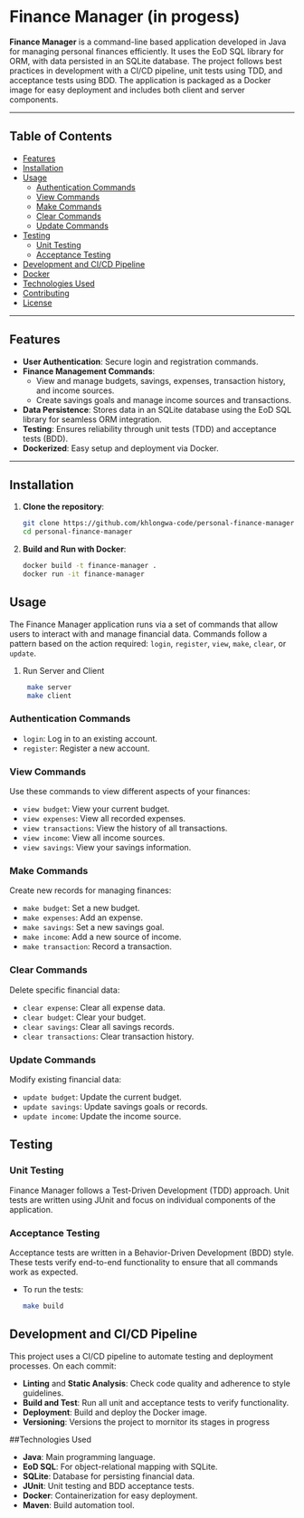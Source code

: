 # Finance Manager (in progess)

**Finance Manager** is a command-line based application developed in Java for managing personal finances efficiently. It uses the EoD SQL library for ORM, with data persisted in an SQLite database.
The project follows best practices in development with a CI/CD pipeline, unit tests using TDD, and acceptance tests using BDD. The application is packaged as a Docker image for easy deployment and 
includes both client and server components.

---

## Table of Contents
- [Features](#features)
- [Installation](#installation)
- [Usage](#usage)
  - [Authentication Commands](#authentication-commands)
  - [View Commands](#view-commands)
  - [Make Commands](#make-commands)
  - [Clear Commands](#clear-commands)
  - [Update Commands](#update-commands)
- [Testing](#testing)
  - [Unit Testing](#unit-testing)
  - [Acceptance Testing](#acceptance-testing)
- [Development and CI/CD Pipeline](#development-and-cicd-pipeline)
- [Docker](#docker)
- [Technologies Used](#technologies-used)
- [Contributing](#contributing)
- [License](#license)

---

## Features

- **User Authentication**: Secure login and registration commands.
- **Finance Management Commands**:
  - View and manage budgets, savings, expenses, transaction history, and income sources.
  - Create savings goals and manage income sources and transactions.
- **Data Persistence**: Stores data in an SQLite database using the EoD SQL library for seamless ORM integration.
- **Testing**: Ensures reliability through unit tests (TDD) and acceptance tests (BDD).
- **Dockerized**: Easy setup and deployment via Docker.

---

## Installation

1. **Clone the repository**:
   ```bash
   git clone https://github.com/khlongwa-code/personal-finance-manager.git
   cd personal-finance-manager

2. **Build and Run with Docker**:
   ```bash
   docker build -t finance-manager .
   docker run -it finance-manager

## Usage

The Finance Manager application runs via a set of commands that allow users to interact with and manage financial data. 
Commands follow a pattern based on the action required: ```login```, ```register```, ```view```, ```make```, ```clear```, or ```update```.

1. Run Server and Client

   ```bash
    make server
    make client


### Authentication Commands

- ```login```: Log in to an existing account.
- ```register```:  Register a new account.

### View Commands

Use these commands to view different aspects of your finances:

- ```view budget```: View your current budget.
- ```view expenses```: View all recorded expenses.
- ```view transactions```: View the history of all transactions.
- ```view income```: View all income sources.
- ```view savings```: View your savings information.

### Make Commands

Create new records for managing finances:

- ```make budget```: Set a new budget.
- ```make expenses```: Add an expense.
- ```make savings```: Set a new savings goal.
- ```make income```: Add a new source of income.
- ```make transaction```: Record a transaction.

### Clear Commands

Delete specific financial data:

- ```clear expense```: Clear all expense data.
- ```clear budget```: Clear your budget.
- ```clear savings```: Clear all savings records.
- ```clear transactions```: Clear transaction history.

### Update Commands

Modify existing financial data:

- ```update budget```: Update the current budget.
- ```update savings```: Update savings goals or records.
- ```update income```: Update the income source.


## Testing

### Unit Testing

Finance Manager follows a Test-Driven Development (TDD) approach. Unit tests are written using JUnit and focus on individual 
components of the application. 

### Acceptance Testing

Acceptance tests are written in a Behavior-Driven Development (BDD) style. These tests verify end-to-end functionality to ensure
that all commands work as expected.

- To run the tests:
   ```bash
   make build

## Development and CI/CD Pipeline

This project uses a CI/CD pipeline to automate testing and deployment processes. On each commit:

- **Linting** and **Static Analysis**: Check code quality and adherence to style guidelines.
- **Build and Test**: Run all unit and acceptance tests to verify functionality.
- **Deployment**: Build and deploy the Docker image.
- **Versioning**: Versions the project to mornitor its stages in progress

##Technologies Used

- **Java**: Main programming language.
- **EoD SQL**: For object-relational mapping with SQLite.
- **SQLite**: Database for persisting financial data.
- **JUnit**: Unit testing and BDD acceptance tests.
- **Docker**: Containerization for easy deployment.
- **Maven**: Build automation tool.
